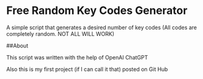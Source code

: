 # Free Random Key Codes Generator
A simple script that generates a desired number of key codes (All codes are completely random. NOT ALL WILL WORK)

##About

This script was written with the help of OpenAI ChatGPT








Also this is my first project (if I can call it that) posted on Git Hub
